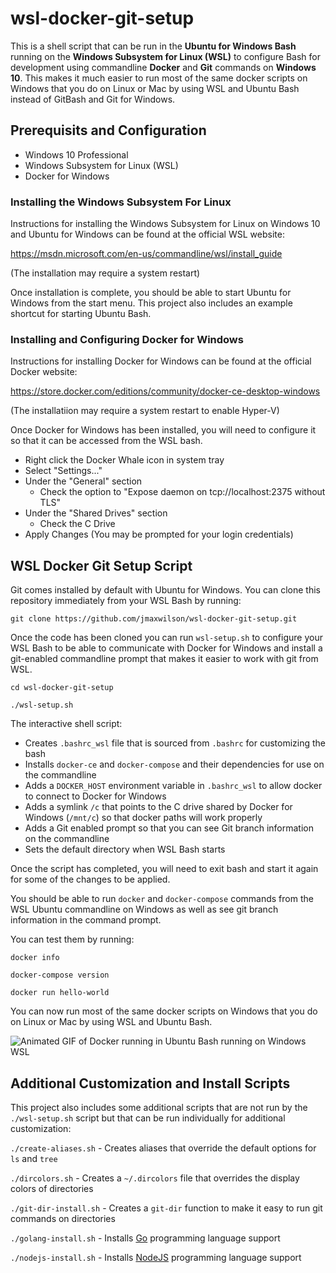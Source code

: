 # wsl-docker-git-setup

This is a shell script that can be run in the **Ubuntu for Windows Bash** running on the **Windows Subsystem for Linux (WSL)** to configure Bash for development using commandline **Docker** and **Git** commands on **Windows 10**. This makes it much easier to run most of the same docker scripts on Windows that you do on Linux or Mac by using WSL and Ubuntu Bash instead of GitBash and Git for Windows.

## Prerequisits and Configuration

- Windows 10 Professional
- Windows Subsystem for Linux (WSL)
- Docker for Windows

### Installing the Windows Subsystem For Linux

Instructions for installing the Windows Subsystem for Linux on Windows 10 and Ubuntu for Windows can be found at the official WSL website:
 
https://msdn.microsoft.com/en-us/commandline/wsl/install_guide 

(The installation may require a system restart)

Once installation is complete, you should be able to start Ubuntu for Windows from the start menu. This project also includes an example shortcut for starting Ubuntu Bash.

### Installing and Configuring Docker for Windows

Instructions for installing Docker for Windows can be found at the official Docker website:

https://store.docker.com/editions/community/docker-ce-desktop-windows

(The installatiion may require a system restart to enable Hyper-V)

Once Docker for Windows has been installed, you will need to configure it so that it can be accessed from the WSL bash.

- Right click the Docker Whale icon in system tray
- Select "Settings..."
- Under the "General" section
  - Check the option to "Expose daemon on tcp://localhost:2375 without TLS"
- Under the "Shared Drives" section
  - Check the C Drive
- Apply Changes (You may be prompted for your login credentials)

## WSL Docker Git Setup Script

Git comes installed by default with Ubuntu for Windows. You can clone this repository immediately from your WSL Bash by running:

`git clone https://github.com/jmaxwilson/wsl-docker-git-setup.git`

Once the code has been cloned you can run `wsl-setup.sh` to configure your WSL Bash to be able to communicate with Docker for Windows and install a git-enabled commandline prompt that makes it easier to work with git from WSL.

`cd wsl-docker-git-setup`

`./wsl-setup.sh`

The interactive shell script:

- Creates `.bashrc_wsl` file that is sourced from `.bashrc` for customizing the bash
- Installs `docker-ce` and `docker-compose` and their dependencies for use on the commandline
- Adds a `DOCKER_HOST` environment variable in `.bashrc_wsl` to allow docker to connect to Docker for Windows
- Adds a symlink `/c` that points to the C drive shared by Docker for Windows (`/mnt/c`) so that docker paths will work properly
- Adds a Git enabled prompt so that you can see Git branch information on the commandline
- Sets the default directory when WSL Bash starts

Once the script has completed, you will need to exit bash and start it again for some of the changes to be applied.

You should be able to run `docker` and `docker-compose` commands from the WSL Ubuntu commandline on Windows as well as see git branch information in the command prompt.

You can test them by running:
 
`docker info`

`docker-compose version`

`docker run hello-world`

You can now run most of the same docker scripts on Windows that you do on Linux or Mac by using WSL and Ubuntu Bash.

![Animated GIF of Docker running in Ubuntu Bash running on Windows WSL](https://raw.githubusercontent.com/jmaxwilson/wsl-docker-git-setup/master/wsl-docker-git.gif "Example Docker running in Ubuntu Bash running on Windows WSL")

## Additional Customization and Install Scripts
This project also includes some additional scripts that are not run by the `./wsl-setup.sh` script but that can be run individually for additional customization:

`./create-aliases.sh`     - Creates aliases that override the default options for `ls` and `tree`

`./dircolors.sh`          - Creates a `~/.dircolors` file that overrides the display colors of directories

`./git-dir-install.sh`    - Creates a `git-dir` function to make it easy to run git commands on directories

`./golang-install.sh`     - Installs [Go](https://golang.org) programming language support

`./nodejs-install.sh`     - Installs [NodeJS](https://nodejs.org) programming language support

